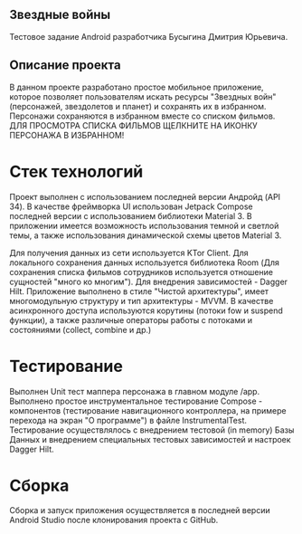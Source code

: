 ## Звездные войны

Тестовое задание Android разработчика Бусыгина Дмитрия Юрьевича.

## Описание проекта
В данном проекте разработано простое мобильное приложение, которое позволяет пользователям искать ресурсы
"Звездных войн" (персонажей, звездолетов и планет) и сохранять их в избранном. Персонажи сохраняются в 
избранном вместе со списком фильмов. ДЛЯ ПРОСМОТРА СПИСКА ФИЛЬМОВ ЩЕЛКНИТЕ НА ИКОНКУ ПЕРСОНАЖА В ИЗБРАННОМ!

# Стек технологий
Проект выполнен с использованием последней версии Андройд (API 34). 
В качестве фреймворка UI использован Jetpack Compose последней версии с использованием
библиотеки Material 3. В приложении имеется возможность использования темной и светлой темы, а также 
использования динамической схемы цветов Material 3.

Для получения данных из сети используется KTor Client.
Для локального сохранения данных используется библиотека Room (Для сохранения списка фильмов сотрудников
используется отношение сущностей "много ко многим").
Для внедрения зависимостей - Dagger Hilt.
Приложение выполнено в стиле "Чистой архитектуры", имеет многомодульную структуру и
тип архитектуры - MVVM. В качестве асинхронного доступа используются корутины (потоки fow 
и suspend функции), а также различные операторы работы с потоками и состояниями (collect, combine и др.)

# Тестирование
Выполнен Unit тест маппера персонажа в главном модуле /app.
Выполнено простое инструментальное тестирование Compose - компонентов (тестирование навигационного 
контроллера, на примере перехода на экран "О программе") в файле InstrumentalTest. Тестирование осуществлялось
с внедрением тестовой (in memory) Базы Данных и внедрением специальных тестовых зависимостей и настроек
Dagger Hilt.

# Сборка
Сборка и запуск приложения осуществляется в последней версии Android Studio после клонирования проекта с GitHub.


